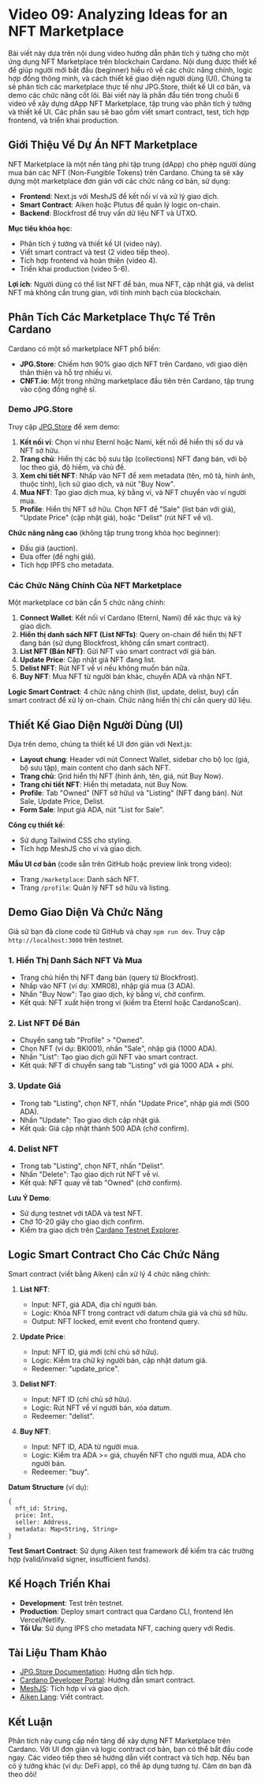 # Video 09: Analyzing Ideas for an NFT Marketplace

Bài viết này dựa trên nội dung video hướng dẫn phân tích ý tưởng cho một ứng dụng NFT Marketplace trên blockchain Cardano. Nội dung được thiết kế để giúp người mới bắt đầu (beginner) hiểu rõ về các chức năng chính, logic hợp đồng thông minh, và cách thiết kế giao diện người dùng (UI). Chúng ta sẽ phân tích các marketplace thực tế như JPG.Store, thiết kế UI cơ bản, và demo các chức năng cốt lõi. Bài viết này là phần đầu tiên trong chuỗi 6 video về xây dựng dApp NFT Marketplace, tập trung vào phân tích ý tưởng và thiết kế UI. Các phần sau sẽ bao gồm viết smart contract, test, tích hợp frontend, và triển khai production.

## Giới Thiệu Về Dự Án NFT Marketplace

NFT Marketplace là một nền tảng phi tập trung (dApp) cho phép người dùng mua bán các NFT (Non-Fungible Tokens) trên Cardano. Chúng ta sẽ xây dựng một marketplace đơn giản với các chức năng cơ bản, sử dụng:
- **Frontend**: Next.js với MeshJS để kết nối ví và xử lý giao dịch.
- **Smart Contract**: Aiken hoặc Plutus để quản lý logic on-chain.
- **Backend**: Blockfrost để truy vấn dữ liệu NFT và UTXO.

**Mục tiêu khóa học**:
- Phân tích ý tưởng và thiết kế UI (video này).
- Viết smart contract và test (2 video tiếp theo).
- Tích hợp frontend và hoàn thiện (video 4).
- Triển khai production (video 5-6).

**Lợi ích**: Người dùng có thể list NFT để bán, mua NFT, cập nhật giá, và delist NFT mà không cần trung gian, với tính minh bạch của blockchain.

## Phân Tích Các Marketplace Thực Tế Trên Cardano

Cardano có một số marketplace NFT phổ biến:
- **JPG.Store**: Chiếm hơn 90% giao dịch NFT trên Cardano, với giao diện thân thiện và hỗ trợ nhiều ví.
- **CNFT.io**: Một trong những marketplace đầu tiên trên Cardano, tập trung vào cộng đồng nghệ sĩ.

### Demo JPG.Store
Truy cập [JPG.Store](https://jpg.store/) để xem demo:
1. **Kết nối ví**: Chọn ví như Eternl hoặc Nami, kết nối để hiển thị số dư và NFT sở hữu.
2. **Trang chủ**: Hiển thị các bộ sưu tập (collections) NFT đang bán, với bộ lọc theo giá, độ hiếm, và chủ đề.
3. **Xem chi tiết NFT**: Nhấp vào NFT để xem metadata (tên, mô tả, hình ảnh, thuộc tính), lịch sử giao dịch, và nút "Buy Now".
4. **Mua NFT**: Tạo giao dịch mua, ký bằng ví, và NFT chuyển vào ví người mua.
5. **Profile**: Hiển thị NFT sở hữu. Chọn NFT để "Sale" (list bán với giá), "Update Price" (cập nhật giá), hoặc "Delist" (rút NFT về ví).

**Chức năng nâng cao** (không tập trung trong khóa học beginner):
- Đấu giá (auction).
- Đưa offer (đề nghị giá).
- Tích hợp IPFS cho metadata.

### Các Chức Năng Chính Của NFT Marketplace
Một marketplace cơ bản cần 5 chức năng chính:
1. **Connect Wallet**: Kết nối ví Cardano (Eternl, Nami) để xác thực và ký giao dịch.
2. **Hiển thị danh sách NFT (List NFTs)**: Query on-chain để hiển thị NFT đang bán (sử dụng Blockfrost, không cần smart contract).
3. **List NFT (Bán NFT)**: Gửi NFT vào smart contract với giá bán.
4. **Update Price**: Cập nhật giá NFT đang list.
5. **Delist NFT**: Rút NFT về ví nếu không muốn bán nữa.
6. **Buy NFT**: Mua NFT từ người bán khác, chuyển ADA và nhận NFT.

**Logic Smart Contract**: 4 chức năng chính (list, update, delist, buy) cần smart contract để xử lý on-chain. Chức năng hiển thị chỉ cần query dữ liệu.

## Thiết Kế Giao Diện Người Dùng (UI)

Dựa trên demo, chúng ta thiết kế UI đơn giản với Next.js:
- **Layout chung**: Header với nút Connect Wallet, sidebar cho bộ lọc (giá, bộ sưu tập), main content cho danh sách NFT.
- **Trang chủ**: Grid hiển thị NFT (hình ảnh, tên, giá, nút Buy Now).
- **Trang chi tiết NFT**: Hiển thị metadata, nút Buy Now.
- **Profile**: Tab "Owned" (NFT sở hữu) và "Listing" (NFT đang bán). Nút Sale, Update Price, Delist.
- **Form Sale**: Input giá ADA, nút "List for Sale".

**Công cụ thiết kế**:
- Sử dụng Tailwind CSS cho styling.
- Tích hợp MeshJS cho ví và giao dịch.

**Mẫu UI cơ bản** (code sẵn trên GitHub hoặc preview link trong video):
- Trang `/marketplace`: Danh sách NFT.
- Trang `/profile`: Quản lý NFT sở hữu và listing.

## Demo Giao Diện Và Chức Năng

Giả sử bạn đã clone code từ GitHub và chạy `npm run dev`. Truy cập `http://localhost:3000` trên testnet.

### 1. Hiển Thị Danh Sách NFT Và Mua
- Trang chủ hiển thị NFT đang bán (query từ Blockfrost).
- Nhấp vào NFT (ví dụ: XMR08), nhập giá mua (3 ADA).
- Nhấn "Buy Now": Tạo giao dịch, ký bằng ví, chờ confirm.
- Kết quả: NFT xuất hiện trong ví (kiểm tra Eternl hoặc CardanoScan).

### 2. List NFT Để Bán
- Chuyển sang tab "Profile" > "Owned".
- Chọn NFT (ví dụ: BKI001), nhấn "Sale", nhập giá (1000 ADA).
- Nhấn "List": Tạo giao dịch gửi NFT vào smart contract.
- Kết quả: NFT di chuyển sang tab "Listing" với giá 1000 ADA + phí.

### 3. Update Giá
- Trong tab "Listing", chọn NFT, nhấn "Update Price", nhập giá mới (500 ADA).
- Nhấn "Update": Tạo giao dịch cập nhật giá.
- Kết quả: Giá cập nhật thành 500 ADA (chờ confirm).

### 4. Delist NFT
- Trong tab "Listing", chọn NFT, nhấn "Delist".
- Nhấn "Delete": Tạo giao dịch rút NFT về ví.
- Kết quả: NFT quay về tab "Owned" (chờ confirm).

**Lưu Ý Demo**:
- Sử dụng testnet với tADA và test NFT.
- Chờ 10-20 giây cho giao dịch confirm.
- Kiểm tra giao dịch trên [Cardano Testnet Explorer](https://testnet.cardanoscan.io/).

## Logic Smart Contract Cho Các Chức Năng

Smart contract (viết bằng Aiken) cần xử lý 4 chức năng chính:
1. **List NFT**: 
   - Input: NFT, giá ADA, địa chỉ người bán.
   - Logic: Khóa NFT trong contract với datum chứa giá và chủ sở hữu.
   - Output: NFT locked, emit event cho frontend query.

2. **Update Price**:
   - Input: NFT ID, giá mới (chỉ chủ sở hữu).
   - Logic: Kiểm tra chữ ký người bán, cập nhật datum giá.
   - Redeemer: "update_price".

3. **Delist NFT**:
   - Input: NFT ID (chỉ chủ sở hữu).
   - Logic: Rút NFT về ví người bán, xóa datum.
   - Redeemer: "delist".

4. **Buy NFT**:
   - Input: NFT ID, ADA từ người mua.
   - Logic: Kiểm tra ADA >= giá, chuyển NFT cho người mua, ADA cho người bán.
   - Redeemer: "buy".

**Datum Structure** (ví dụ):
```
{
  nft_id: String,
  price: Int,
  seller: Address,
  metadata: Map<String, String>
}
```

**Test Smart Contract**: Sử dụng Aiken test framework để kiểm tra các trường hợp (valid/invalid signer, insufficient funds).

## Kế Hoạch Triển Khai
- **Development**: Test trên testnet.
- **Production**: Deploy smart contract qua Cardano CLI, frontend lên Vercel/Netlify.
- **Tối Ưu**: Sử dụng IPFS cho metadata NFT, caching query với Redis.

## Tài Liệu Tham Khảo
- [JPG.Store Documentation](https://docs.jpg.store/): Hướng dẫn tích hợp.
- [Cardano Developer Portal](https://devs.cardano.org/): Hướng dẫn smart contract.
- [MeshJS](https://meshjs.dev/): Tích hợp ví và giao dịch.
- [Aiken Lang](https://aiken-lang.org/): Viết contract.

## Kết Luận
Phân tích này cung cấp nền tảng để xây dựng NFT Marketplace trên Cardano. Với UI đơn giản và logic contract cơ bản, bạn có thể bắt đầu code ngay. Các video tiếp theo sẽ hướng dẫn viết contract và tích hợp. Nếu bạn có ý tưởng khác (ví dụ: DeFi app), có thể áp dụng tương tự. Cảm ơn bạn đã theo dõi!
